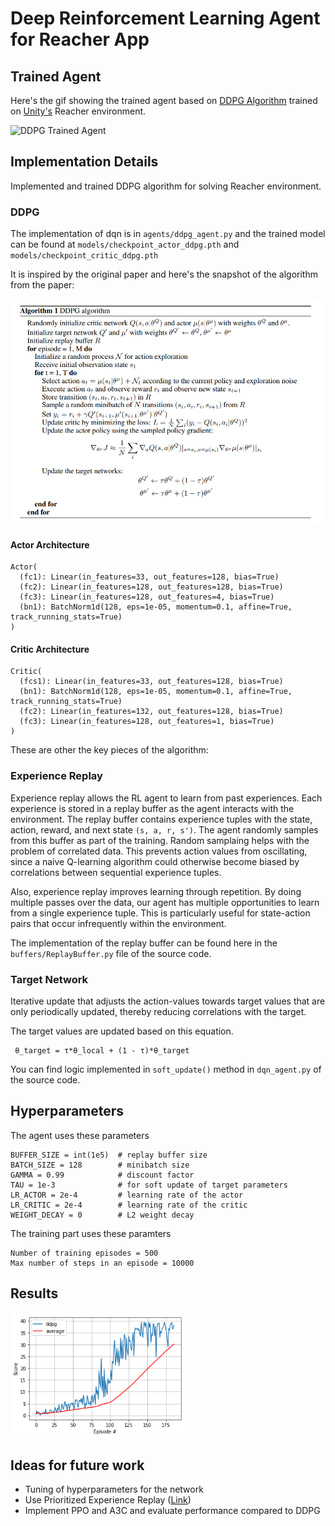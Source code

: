 # Deep Reinforcement Learning Agent for Reacher App 

## Trained Agent 

Here's the gif showing the trained agent based on [DDPG Algorithm](https://github.com/monusurana/reinforcement-learning-navigation/blob/master/agents/ddpg_agent.py) trained on [Unity's](https://github.com/Unity-Technologies/ml-agents) Reacher environment. 

![DDPG Trained Agent](resources/trained_agent_ddpg.gif)

## Implementation Details 

Implemented and trained DDPG algorithm for solving Reacher environment. 

### DDPG 

The implementation of dqn is in ```agents/ddpg_agent.py``` and the trained model can be found at ```models/checkpoint_actor_ddpg.pth``` and ```models/checkpoint_critic_ddpg.pth```

It is inspired by the original paper and here's the snapshot of the algorithm from the paper:

![DDPG Algorithm](resources/ddpg_algorithm.png)

#### Actor Architecture
```
Actor(
  (fc1): Linear(in_features=33, out_features=128, bias=True)
  (fc2): Linear(in_features=128, out_features=128, bias=True)
  (fc3): Linear(in_features=128, out_features=4, bias=True)
  (bn1): BatchNorm1d(128, eps=1e-05, momentum=0.1, affine=True, track_running_stats=True)
)
```

#### Critic Architecture
```
Critic(
  (fcs1): Linear(in_features=33, out_features=128, bias=True)
  (bn1): BatchNorm1d(128, eps=1e-05, momentum=0.1, affine=True, track_running_stats=True)
  (fc2): Linear(in_features=132, out_features=128, bias=True)
  (fc3): Linear(in_features=128, out_features=1, bias=True)
)
```

These are other the key pieces of the algorithm:

### Experience Replay 

Experience replay allows the RL agent to learn from past experiences. Each experience is stored in a replay buffer as the agent interacts with the environment. The replay buffer contains experience tuples with the state, action, reward, and next state ```(s, a, r, s')```. The agent randomly samples from this buffer as part of the training. Random samplaing helps with the problem of correlated data. This prevents action values from oscillating, since a naive Q-learning algorithm could otherwise become biased by correlations between sequential experience tuples.

Also, experience replay improves learning through repetition. By doing multiple passes over the data, our agent has multiple opportunities to learn from a single experience tuple. This is particularly useful for state-action pairs that occur infrequently within the environment.

The implementation of the replay buffer can be found here in the ```buffers/ReplayBuffer.py``` file of the source code.

### Target Network 

Iterative update that adjusts the action-values towards target values that are only periodically updated, thereby reducing correlations with the target.

The target values are updated based on this equation. 
```
 θ_target = τ*θ_local + (1 - τ)*θ_target
```

You can find logic implemented in ```soft_update()``` method in ```dqn_agent.py``` of the source code. 

## Hyperparameters 

The agent uses these parameters
```
BUFFER_SIZE = int(1e5)  # replay buffer size
BATCH_SIZE = 128        # minibatch size
GAMMA = 0.99            # discount factor
TAU = 1e-3              # for soft update of target parameters
LR_ACTOR = 2e-4         # learning rate of the actor 
LR_CRITIC = 2e-4        # learning rate of the critic
WEIGHT_DECAY = 0        # L2 weight decay
```

The training part uses these paramters
```
Number of training episodes = 500
Max number of steps in an episode = 10000
```

## Results

<img src="resources/ddpg.png" width="280" height="200">

## Ideas for future work 
- Tuning of hyperparameters for the network 
- Use Prioritized Experience Replay ([Link](https://arxiv.org/pdf/1511.05952.pdf))
- Implement PPO and A3C and evaluate performance compared to DDPG
